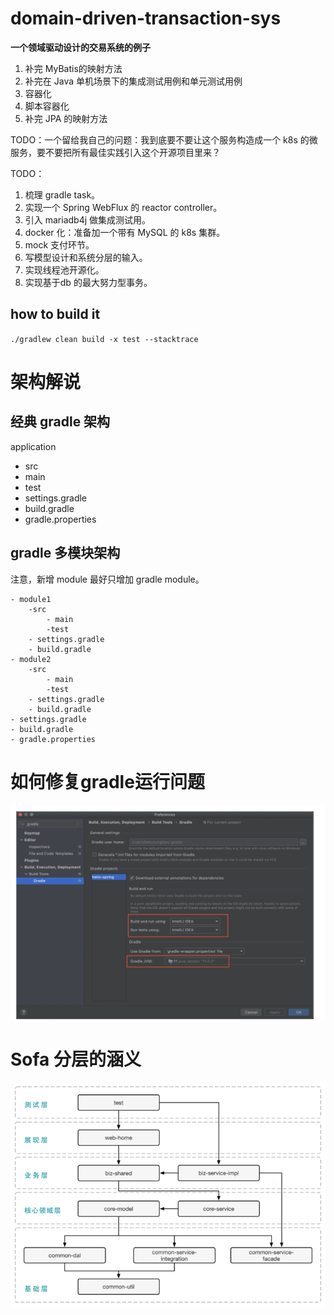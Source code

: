 # domain-driven-transaction-sys

**一个领域驱动设计的交易系统的例子**

1. 补完 MyBatis的映射方法
2. 补完在 Java 单机场景下的集成测试用例和单元测试用例
3. 容器化
4. 脚本容器化
5. 补完 JPA 的映射方法

TODO：一个留给我自己的问题：我到底要不要让这个服务构造成一个 k8s 的微服务，要不要把所有最佳实践引入这个开源项目里来？

TODO：

1. 梳理 gradle task。
2. 实现一个 Spring WebFlux 的 reactor controller。
3. 引入 mariadb4j 做集成测试用。
4. docker 化：准备加一个带有 MySQL 的 k8s 集群。
5. mock 支付环节。
6. 写模型设计和系统分层的输入。
7. 实现线程池开源化。
8. 实现基于db 的最大努力型事务。

## how to build it

`./gradlew clean build -x test --stacktrace`

# 架构解说

## 经典 gradle 架构

application

- src
- main
- test
- settings.gradle
- build.gradle
- gradle.properties

## gradle 多模块架构

注意，新增 module 最好只增加 gradle module。

    - module1
        -src
            - main
            -test
        - settings.gradle
        - build.gradle
    - module2
        -src
            - main
            -test
        - settings.gradle
        - build.gradle
    - settings.gradle
    - build.gradle
    - gradle.properties

# 如何修复gradle运行问题

![如何修复gradle运行问题](如何修复gradle运行问题.png)

# Sofa 分层的涵义

![sofa分层](sofa分层.png)
